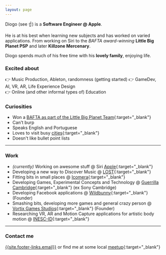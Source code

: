 ```yaml
---
layout: page
---
```


Diogo (see :point_up:) is a **Software Engineer @ Apple**.

He is at his best when learning new subjects and has worked on varied applications.
From working on Siri to the _BAFTA award-winning_
**Little Big Planet PSP** and later **Killzone Mercenary**.

Diogo spends much of his free time with his **lovely family**, enjoying life.

### Excited about

:point_right: Music Production, Ableton, randomness (getting started)
:point_right: GameDev, AI, VR, AR, Life Experience Design  
:point_right: Online (and other informal types of) Education  

### Curiosities

* Won a [BAFTA as part of the Little Big Planet Team](http://www.bafta.org/games/awards/2010-winners-nominees,2475,BA.html){:target="_blank"}
* Can't burp
* Speaks English and Portuguese
* Loves to visit busy [cities](http://en.wikipedia.org/wiki/London){:target="_blank"}
* Doesn't like bullet point lists

-----

### Work

* *(currently)* Working on awesome stuff @ Siri [Apple](https://www.apple.com/){:target="_blank"}
* Developing a new way to Discover Music @
[LOST](http://lost.am/){:target="_blank"}
* Fitting bits in small places @ [Icomera](http://www.icomera.com/){:target="_blank"}
* Developing Games, Experimental Concepts and Technology @
[Guerrilla Cambridge](http://www.worldwidestudios.net/cambridge){:target="_blank"}
(ex Sony Cambridge)
* Developing Facebook applications @ [Wildbunny](http://wildbunny.co.uk/){:target="_blank"}
(Founder)
* Smashing bits, developing more games and general crazy person
@ [Vortix Games Studios](http://blog.vortixgames.com/){:target="_blank"} (Founder)
* Researching VR, AR and Motion Capture applications for artistic body motion @
[INESC-ID](http://www.inesc-id.pt/){:target="_blank"}

-----

### Contact me

[{{site.footer-links.email}}](mailto:{{site.footer-links.email}})
or find me at some local
[meetup](http://www.meetup.com/members/11995734/){:target="_blank"}
